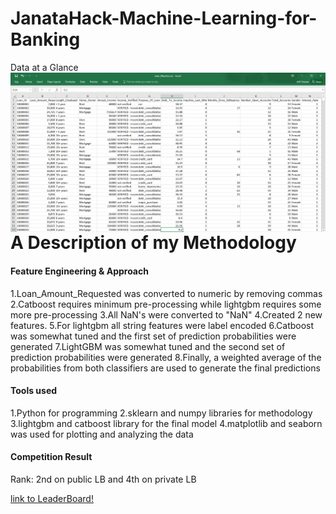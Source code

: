 # JanataHack-Machine-Learning-for-Banking
Data at a Glance
<img src="data.png"
     alt="Markdown Monster icon"
     style="float: left; margin-right: 10px;" />
# A Description of my Methodology
#### Feature Engineering & Approach
1.Loan_Amount_Requested was converted to numeric by removing commas
2.Catboost requires minimum pre-processing while lightgbm requires some more pre-processing
3.All NaN's were converted to "NaN"
4.Created 2 new features.
5.For lightgbm all string features were label encoded
6.Catboost was somewhat tuned and the first set of prediction probabilities were generated
7.LightGBM was somewhat tuned and the second set of prediction probabilities were generated
8.Finally, a weighted average of the probabilities from both classifiers are used to generate the final predictions
#### Tools used
1.Python for programming
2.sklearn and numpy libraries for methodology
3.lightgbm and catboost library for the final model
4.matplotlib and seaborn was used for plotting and analyzing the data
#### Competition Result
Rank: 2nd on public LB and 4th on private LB

[link to LeaderBoard!](https://datahack.analyticsvidhya.com/contest/janatahack-machine-learning-for-banking/#LeaderBoard)
